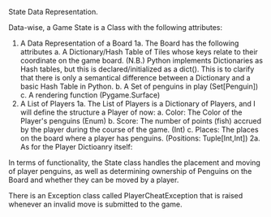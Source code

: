 State Data Representation.

Data-wise, a Game State is a Class with the following attributes:
1. A Data Representation of a Board
    1a. The Board has the following attributes
        a. A Dictionary/Hash Table of Tiles whose keys
        relate to their coordinate on the game board.
            (N.B.) Python implements Dictionaries as Hash tables, but this is declared/initialized as a dict(). This is
            to clarify that there is only a semantical difference between a Dictionary and a basic Hash Table in Python.
        b. A Set of penguins in play (Set[Penguin])
        c. A rendering function (Pygame.Surface)
2. A List of Players
    1a. The List of Players is a Dictionary of Players, and I will define the structure a Player of now:
        a. Color: The Color of the Player's penguins (Enum)
        b. Score: The number of points (fish) accrued by the player during the course of the game. (Int)
        c. Places: The places on the board where a player has penguins. (Positions: Tuple[Int,Int])
    2a. As for the Player Dictioanry itself:

In terms of functionality, the State class handles the placement and moving of player penguins,
as well as determining ownership of Penguins on the Board and whether they can be moved by a player.

There is an Exception class called PlayerCheatException that is raised whenever an invalid move is submitted to the
game.